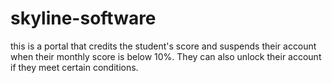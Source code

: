 # skyline-software
this is a portal that credits the  student's score and suspends their account when their monthly score is below 10%.
They can also unlock their account if they meet certain conditions.
